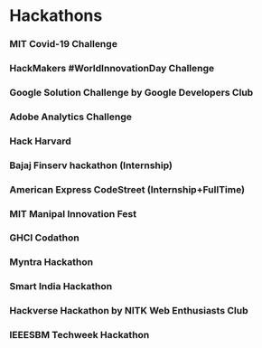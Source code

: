 # Hackathons

### MIT Covid-19 Challenge

### HackMakers #WorldInnovationDay Challenge

### Google Solution Challenge by Google Developers Club

### Adobe Analytics Challenge

### Hack Harvard

### Bajaj Finserv hackathon (Internship)

### American Express CodeStreet (Internship+FullTime)

### MIT Manipal Innovation Fest

### GHCI Codathon

### Myntra Hackathon

### Smart India Hackathon

### Hackverse Hackathon by NITK Web Enthusiasts Club

### IEEESBM Techweek Hackathon

### 


